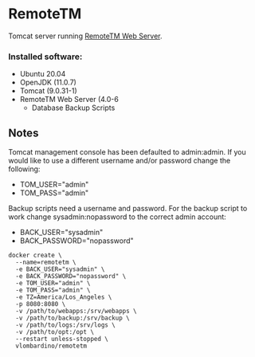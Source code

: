 # RemoteTM
Tomcat server running [RemoteTM Web Server](https://www.maxprograms.com/products/remotetm.html).

### Installed software:
* Ubuntu 20.04
* OpenJDK (11.0.7)
* Tomcat (9.0.31-1)
* RemoteTM Web Server (4.0-6
  * Database Backup Scripts

## Notes
Tomcat management console has been defaulted to admin:admin. If you would like to use a different username and/or password change the following:
* TOM_USER="admin"
* TOM_PASS="admin"

Backup scripts need a username and password. For the backup script to work change sysadmin:nopassword to the correct admin account:
* BACK_USER="sysadmin"
* BACK_PASSWORD="nopassword"

```
docker create \
  --name=remotetm \
  -e BACK_USER="sysadmin" \
  -e BACK_PASSWORD="nopassword" \
  -e TOM_USER="admin" \
  -e TOM_PASS="admin" \
  -e TZ=America/Los_Angeles \
  -p 8080:8080 \
  -v /path/to/webapps:/srv/webapps \
  -v /path/to/backup:/srv/backup \
  -v /path/to/logs:/srv/logs \
  -v /path/to/opt:/opt \
  --restart unless-stopped \
  vlombardino/remotetm
```
